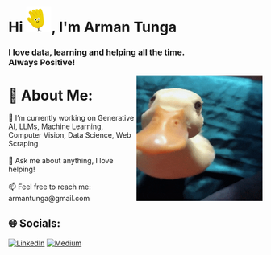 <h1 align="left">Hi <img src="https://github.com/ArmanTunga/armantunga/blob/0065b1e69f4c93da2af0af4ebe43c6482551ea2a/src/hello.gif" width="50" />, I'm Arman Tunga</h1>
<h3 align="left">I love data, learning and helping all the time.<br> Always Positive!</h3>

<img align="right" alt="Coding" width="250" height="250" src="https://github.com/ArmanTunga/armantunga/blob/main/src/duck.gif" />

# 💫 About Me:
<p align="left">
🔭 I’m currently working on Generative AI, LLMs, Machine Learning, Computer Vision, Data Science, Web Scraping<br><br>💬 Ask me about anything, I love helping!<br><br>📫 Feel free to reach me: armantunga@gmail.com
</p>


## 🌐 Socials:
[![LinkedIn](https://img.shields.io/badge/LinkedIn-%230077B5.svg?logo=linkedin&logoColor=white)](https://linkedin.com/in/armantunga) [![Medium](https://img.shields.io/badge/Medium-12100E?logo=medium&logoColor=white)](https://medium.com/@@armantunga) 
